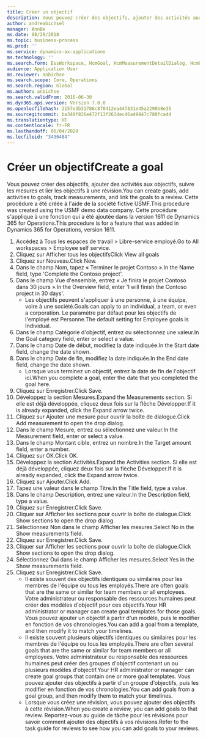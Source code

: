 ```yaml
---
title: Créer un objectif
description: Vous pouvez créer des objectifs, ajouter des activités aux objectifs, suivre les mesures et lier les objectifs à une révision.
author: andreabichsel
manager: AnnBe
ms.date: 08/29/2018
ms.topic: business-process
ms.prod: ''
ms.service: dynamics-ax-applications
ms.technology: ''
ms.search.form: EssWorkspace, HcmGoal, HcmMeasurementDetailDialog, HcmPerfJournalAdd, HcmGoalChangeSettings, HcmEmployeeDevelopmentWorkspace
audience: Application User
ms.reviewer: anbichse
ms.search.scope: Core, Operations
ms.search.region: Global
ms.author: anbichse
ms.search.validFrom: 2016-06-30
ms.dyn365.ops.version: Version 7.0.0
ms.openlocfilehash: 2157e3b31786c8f0412ea447831e45a2290b8e35
ms.sourcegitcommit: ba340f836e472f13f263dec46a49847c788fca44
ms.translationtype: HT
ms.contentlocale: fr-FR
ms.lasthandoff: 06/04/2020
ms.locfileid: "3430484"
---
```

# <a name="create-a-goal"></a><span data-ttu-id="38cbd-103">Créer un objectif</span><span class="sxs-lookup"><span data-stu-id="38cbd-103">Create a goal</span></span>

<span data-ttu-id="38cbd-104">Vous pouvez créer des objectifs, ajouter des activités aux objectifs, suivre les mesures et lier les objectifs à une révision.</span><span class="sxs-lookup"><span data-stu-id="38cbd-104">You can create goals, add activities to goals, track measurements, and link the goals to a review.</span></span> <span data-ttu-id="38cbd-105">Cette procédure a été créée à l'aide de la société fictive USMF.</span><span class="sxs-lookup"><span data-stu-id="38cbd-105">This procedure was created using the USMF demo data company.</span></span> <span data-ttu-id="38cbd-106">Cette procédure s'applique à une fonction qui a été ajoutée dans la version 1611 de Dynamics 365 for Operations.</span><span class="sxs-lookup"><span data-stu-id="38cbd-106">This procedure is for a feature that was added in Dynamics 365 for Operations, version 1611.</span></span>

1. <span data-ttu-id="38cbd-107">Accédez à Tous les espaces de travail > Libre-service employé.</span><span class="sxs-lookup"><span data-stu-id="38cbd-107">Go to All workspaces > Employee self service.</span></span>
2. <span data-ttu-id="38cbd-108">Cliquez sur Afficher tous les objectifs</span><span class="sxs-lookup"><span data-stu-id="38cbd-108">Click View all goals</span></span>
3. <span data-ttu-id="38cbd-109">Cliquez sur Nouveau.</span><span class="sxs-lookup"><span data-stu-id="38cbd-109">Click New.</span></span>
4. <span data-ttu-id="38cbd-110">Dans le champ Nom, tapez « Terminer le projet Contoso ».</span><span class="sxs-lookup"><span data-stu-id="38cbd-110">In the Name field, type 'Complete the Contoso project'.</span></span>
5. <span data-ttu-id="38cbd-111">Dans le champ Vue d'ensemble, entrez « Je finira le projet Contoso dans 30 jours ».</span><span class="sxs-lookup"><span data-stu-id="38cbd-111">In the Overview field, enter 'I will finish the Contoso project in 30 days'.</span></span>
    * <span data-ttu-id="38cbd-112">Les objectifs peuvent s'appliquer à une personne, à une équipe, voire à une société.</span><span class="sxs-lookup"><span data-stu-id="38cbd-112">Goals can apply to an individual, a team, or even a corporation.</span></span> <span data-ttu-id="38cbd-113">Le paramètre par défaut pour les objectifs de l'employé est Personne.</span><span class="sxs-lookup"><span data-stu-id="38cbd-113">The default setting for Employee goals is Individual.</span></span>  
6. <span data-ttu-id="38cbd-114">Dans le champ Catégorie d'objectif, entrez ou sélectionnez une valeur.</span><span class="sxs-lookup"><span data-stu-id="38cbd-114">In the Goal category field, enter or select a value.</span></span>
7. <span data-ttu-id="38cbd-115">Dans le champ Date de début, modifiez la date indiquée.</span><span class="sxs-lookup"><span data-stu-id="38cbd-115">In the Start date field, change the date shown.</span></span>
8. <span data-ttu-id="38cbd-116">Dans le champ Date de fin, modifiez la date indiquée.</span><span class="sxs-lookup"><span data-stu-id="38cbd-116">In the End date field, change the date shown.</span></span>
    * <span data-ttu-id="38cbd-117">Lorsque vous terminez un objectif, entrez la date de fin de l'objectif ici.</span><span class="sxs-lookup"><span data-stu-id="38cbd-117">When you complete a goal, enter the date that you completed the goal here.</span></span>  
9. <span data-ttu-id="38cbd-118">Cliquez sur Enregistrer.</span><span class="sxs-lookup"><span data-stu-id="38cbd-118">Click Save.</span></span>
10. <span data-ttu-id="38cbd-119">Développez la section Mesures.</span><span class="sxs-lookup"><span data-stu-id="38cbd-119">Expand the Measurements section.</span></span> <span data-ttu-id="38cbd-120">Si elle est déjà développée, cliquez deux fois sur la flèche Développer.</span><span class="sxs-lookup"><span data-stu-id="38cbd-120">If it is already expanded, click the Expand arrow twice.</span></span>
11. <span data-ttu-id="38cbd-121">Cliquez sur Ajouter une mesure pour ouvrir la boîte de dialogue.</span><span class="sxs-lookup"><span data-stu-id="38cbd-121">Click Add measurement to open the drop dialog.</span></span>
12. <span data-ttu-id="38cbd-122">Dans le champ Mesure, entrez ou sélectionnez une valeur.</span><span class="sxs-lookup"><span data-stu-id="38cbd-122">In the Measurement field, enter or select a value.</span></span>
13. <span data-ttu-id="38cbd-123">Dans le champ Montant cible, entrez un nombre.</span><span class="sxs-lookup"><span data-stu-id="38cbd-123">In the Target amount field, enter a number.</span></span>
14. <span data-ttu-id="38cbd-124">Cliquez sur OK.</span><span class="sxs-lookup"><span data-stu-id="38cbd-124">Click OK.</span></span>
15. <span data-ttu-id="38cbd-125">Développez la section Activités.</span><span class="sxs-lookup"><span data-stu-id="38cbd-125">Expand the Activities section.</span></span> <span data-ttu-id="38cbd-126">Si elle est déjà développée, cliquez deux fois sur la flèche Développer.</span><span class="sxs-lookup"><span data-stu-id="38cbd-126">If it is already expanded, click the Expand arrow twice.</span></span>
16. <span data-ttu-id="38cbd-127">Cliquez sur Ajouter.</span><span class="sxs-lookup"><span data-stu-id="38cbd-127">Click Add.</span></span>
17. <span data-ttu-id="38cbd-128">Tapez une valeur dans le champ Titre.</span><span class="sxs-lookup"><span data-stu-id="38cbd-128">In the Title field, type a value.</span></span>
18. <span data-ttu-id="38cbd-129">Dans le champ Description, entrez une valeur.</span><span class="sxs-lookup"><span data-stu-id="38cbd-129">In the Description field, type a value.</span></span>
19. <span data-ttu-id="38cbd-130">Cliquez sur Enregistrer.</span><span class="sxs-lookup"><span data-stu-id="38cbd-130">Click Save.</span></span>
20. <span data-ttu-id="38cbd-131">Cliquer sur Afficher les sections pour ouvrir la boîte de dialogue.</span><span class="sxs-lookup"><span data-stu-id="38cbd-131">Click Show sections to open the drop dialog.</span></span>
21. <span data-ttu-id="38cbd-132">Sélectionnez Non dans le champ Afficher les mesures.</span><span class="sxs-lookup"><span data-stu-id="38cbd-132">Select No in the Show measurements field.</span></span>
22. <span data-ttu-id="38cbd-133">Cliquez sur Enregistrer.</span><span class="sxs-lookup"><span data-stu-id="38cbd-133">Click Save.</span></span>
23. <span data-ttu-id="38cbd-134">Cliquer sur Afficher les sections pour ouvrir la boîte de dialogue.</span><span class="sxs-lookup"><span data-stu-id="38cbd-134">Click Show sections to open the drop dialog.</span></span>
24. <span data-ttu-id="38cbd-135">Sélectionnez Oui dans le champ Afficher les mesures.</span><span class="sxs-lookup"><span data-stu-id="38cbd-135">Select Yes in the Show measurements field.</span></span>
25. <span data-ttu-id="38cbd-136">Cliquez sur Enregistrer.</span><span class="sxs-lookup"><span data-stu-id="38cbd-136">Click Save.</span></span>
    * <span data-ttu-id="38cbd-137">Il existe souvent des objectifs identiques ou similaires pour les membres de l'équipe ou tous les employés.</span><span class="sxs-lookup"><span data-stu-id="38cbd-137">There are often goals that are the same or similar for team members or all employees.</span></span>     <span data-ttu-id="38cbd-138">Votre administrateur ou responsable des ressources humaines peut créer des modèles d'objectif pour ces objectifs.</span><span class="sxs-lookup"><span data-stu-id="38cbd-138">Your HR administrator or manager can create goal templates for those goals.</span></span> <span data-ttu-id="38cbd-139">Vous pouvez ajouter un objectif à partir d'un modèle, puis le modifier en fonction de vos chronologies.</span><span class="sxs-lookup"><span data-stu-id="38cbd-139">You can add a goal from a template, and then modify it to match your timelines.</span></span>  
    * <span data-ttu-id="38cbd-140">Il existe souvent plusieurs objectifs identiques ou similaires pour les membres de l'équipe ou tous les employés.</span><span class="sxs-lookup"><span data-stu-id="38cbd-140">There are often several goals that are the same or similar for team members or all employees.</span></span>     <span data-ttu-id="38cbd-141">Votre administrateur ou responsable des ressources humaines peut créer des groupes d'objectif contenant un ou plusieurs modèles d'objectif.</span><span class="sxs-lookup"><span data-stu-id="38cbd-141">Your HR administrator or manager can create goal groups that contain one or more goal templates.</span></span> <span data-ttu-id="38cbd-142">Vous pouvez ajouter des objectifs à partir d'un groupe d'objectifs, puis les modifier en fonction de vos chronologies.</span><span class="sxs-lookup"><span data-stu-id="38cbd-142">You can add goals from a goal group, and then modify them to match your timelines.</span></span>  
    * <span data-ttu-id="38cbd-143">Lorsque vous créez une révision, vous pouvez ajouter des objectifs à cette révision.</span><span class="sxs-lookup"><span data-stu-id="38cbd-143">When you create a review, you can add goals to that review.</span></span> <span data-ttu-id="38cbd-144">Reportez-vous au guide de tâche pour les révisions pour savoir comment ajouter des objectifs à vos révisions.</span><span class="sxs-lookup"><span data-stu-id="38cbd-144">Refer to the task guide for reviews to see how you can add goals to your reviews.</span></span>  

